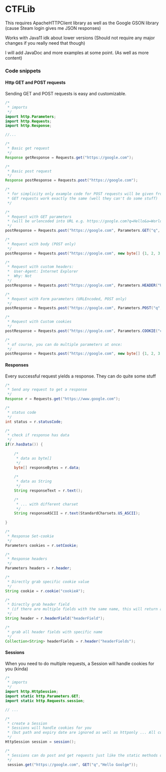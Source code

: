 # CTFLib
This requires ApacheHTTPClient library as well as the Google GSON library (cause Steam login gives me JSON responses)

Works with Java11 idk about lower versions (Should not require any major changes if you really need that though)

I will add JavaDoc and more examples at some point. (As well as more content)

### Code snippets

#### Http GET and POST requests
Sending GET and POST requests is easy and customizable.

```java
/*
 * imports
 */
import http.Parameters;
import http.Requests;
import http.Response;

//...

/*
 * Basic get request
 */
Response getResponse = Requests.get("https://google.com");

/*
 * Basic post request
 */
Response postResponse = Requests.post("https://google.com");

/*
 * for simplicity only example code for POST requests will be given from here on
 * GET requests work exactly the same (well they can't do some stuff)
 */

/*
 * Request with GET parameters
 * (will be urlencoded into URL e.g. https://google.com?q=Hello&a=World)
 */
postResponse = Requests.post("https://google.com", Parameters.GET("q", "Hello", "a", "World"));

/*
 * Request with body (POST only)
 */
postResponse = Requests.post("https://google.com", new byte[] {1, 2, 3, 4});

/*
 * Request with custom headers:
 *  User-Agent: Internet Explorer
 *  Why: Not
 */
postResponse = Requests.post("https://google.com", Parameters.HEADER("User-Agent", "Internet Explorer", "Why", "Not"));

/*
 * Request with Form parameters (URLEncoded, POST only)
 */
postResponse = Requests.post("https://google.com", Parameters.POST("q", "Hello", "a", "World"));

/*
 * Request with Custom cookies
 */
postResponse = Requests.post("https://google.com", Parameters.COOKIE("cookieA", "valueA", "cookieB", "valueB"));

/*
 * of course, you can do multiple parameters at once:
 */
postResponse = Requests.post("https://google.com", new byte[] {1, 2, 3, 4}, Parameters.GET("q", "Hello", "a", "World"), Parameters.COOKIE("cookieA", "valueA", "cookieB", "valueB"), Parameters.HEADER("User-Agent", "Internet Explorer", "Why", "Not"));
```

#### Responses
Every successful request yields a response.
They can do quite some stuff

```java
/*
 * Send any request to get a response
 */
Response r = Requests.get("https://www.google.com");

/*
 * status code
 */
int status = r.statusCode;

/*
 * check if response has data
 */
if(r.hasData()) {
	
	/*
	 * data as byte[]
	 */
	byte[] responseBytes = r.data;
	
	/*
	 * data as String
	 */
	String responseText = r.text();

	/*
	 * ... with different charset
	 */
	String responseASCII = r.text(StandardCharsets.US_ASCII);
	
}

/*
 * Response Set-cookie
 */
Parameters cookies = r.setCookie;

/*
 * Response headers
 */
Parameters headers = r.header;

/*
 * Directly grab specific cookie value
 */
String cookie = r.cookie("cookieA");

/*
 * Directly grab header field
 * (if there are multiple fields with the same name, this will return any of them)
 */
String header = r.headerField("headerField");

/*
 * grab all header fields with specific name
 */
Collection<String> headerFields = r.header("headerFields");
```

#### Sessions
When you need to do multiple requests, a Session will handle cookies for you (kinda)

```java
/*
 * imports
 */
import http.HttpSession;
import static http.Parameters.GET;
import static http.Requests.session;

// ...

/*
 * create a Session
 * Sessions will handle cookies for you 
 * (but path and expiry date are ignored as well as httponly ... All cookies are sent always xD)
 */
HttpSession session = session();

/*
 * Sessions can do post and get requests just like the static methods of Requests
 */
 session.get("https://google.com", GET("q","Hello Goolge"));

```
